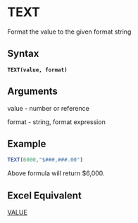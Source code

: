 # TEXT

Format the value to the given format string

## Syntax

<pre class="language-javascript"><code class="lang-javascript"><strong>TEXT(value, format)
</strong></code></pre>

## Arguments

value - number or reference

format - string, format expression&#x20;

## Example

```javascript
TEXT(6000,"$###,###.00")
```

Above formula will return $6,000.

## **Excel Equivalent**

[VALUE](https://support.microsoft.com/en-us/office/value-function-257d0108-07dc-437d-ae1c-bc2d3953d8c2)
